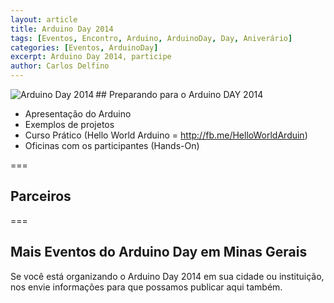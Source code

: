 ```yaml
---
layout: article
title: Arduino Day 2014
tags: [Eventos, Encontro, Arduino, ArduinoDay, Day, Aniverário]
categories: [Eventos, ArduinoDay]
excerpt: Arduino Day 2014, participe
author: Carlos Delfino
---
```

<a href="http://www.arduinoday.it">
  <img border="0" alt="Arduino Day 2014" align="left"
    src="http://day.arduino.cc/wp-content/themes/arduinoWide/arduinoday/banners/ARDUINODAY_200x400.png" />
</a>
## Preparando para o Arduino DAY 2014

 * Apresentação do Arduino
 * Exemplos de projetos
 * Curso Prático (Hello World Arduino = http://fb.me/HelloWorldArduin)
 * Oficinas com os participantes (Hands-On)



===
## Parceiros

===
## Mais Eventos do Arduino Day em Minas Gerais

Se você está organizando o Arduino Day 2014 em sua cidade ou instituição, nos envie informações para que possamos publicar aqui também.


